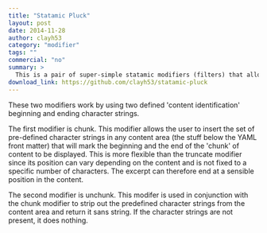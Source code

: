 ```yaml
---
title: "Statamic Pluck"
layout: post
date: 2014-11-28
author: clayh53
category: "modifier"
tags: ""
commercial: "no"
summary: >
  This is a pair of super-simple statamic modifiers (filters) that allow the extraction of a contiguous block of content   from a page or post, without having to define a content variable that contains redundant information.
download_link: https://github.com/clayh53/statamic-pluck
---
```

These two modifiers work by using two defined 'content identification' beginning and ending character strings.

The first modifier is chunk. This modifier allows the user to insert the set of pre-defined character strings in any content area (the stuff below the YAML front matter) that will mark the beginning and the end of the 'chunk' of content to be displayed. This is more flexible than the truncate modifier since its position can vary depending on the content and is not fixed to a specific number of characters. The excerpt can therefore end at a sensible position in the content.

The second modifier is unchunk. This modifer is used in conjunction with the chunk modifier to strip out the predefined character strings from the content area and return it sans string. If the character strings are not present, it does nothing.
